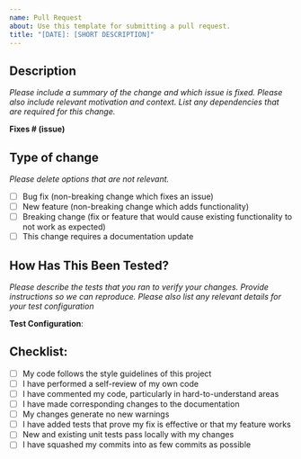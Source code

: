 ```yaml
---
name: Pull Request
about: Use this template for submitting a pull request.
title: "[DATE]: [SHORT DESCRIPTION]"
---
```


## Description

_Please include a summary of the change and which issue is fixed. Please also include relevant motivation and context. List any dependencies that are required for this change._

**Fixes # (issue)**


## Type of change

_Please delete options that are not relevant._

- [ ] Bug fix (non-breaking change which fixes an issue)
- [ ] New feature (non-breaking change which adds functionality)
- [ ] Breaking change (fix or feature that would cause existing functionality to not work as expected)
- [ ] This change requires a documentation update

## How Has This Been Tested?

_Please describe the tests that you ran to verify your changes. Provide instructions so we can reproduce. Please also list any relevant details for your test configuration_


**Test Configuration**:


## Checklist:

- [ ] My code follows the style guidelines of this project
- [ ] I have performed a self-review of my own code
- [ ] I have commented my code, particularly in hard-to-understand areas
- [ ] I have made corresponding changes to the documentation
- [ ] My changes generate no new warnings
- [ ] I have added tests that prove my fix is effective or that my feature works
- [ ] New and existing unit tests pass locally with my changes
- [ ] I have squashed my commits into as few commits as possible
